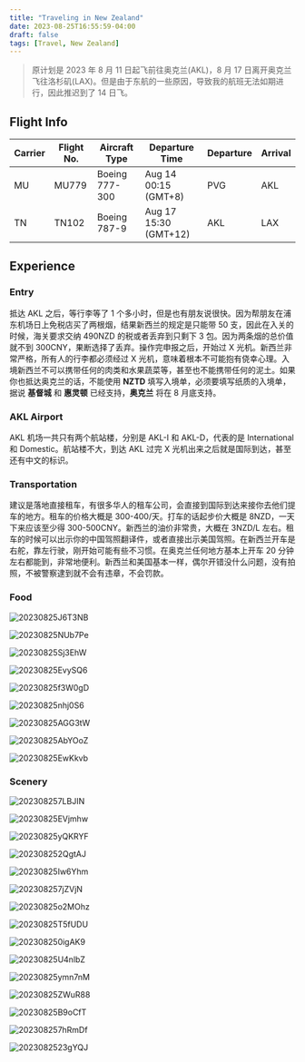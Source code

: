```yaml
---
title: "Traveling in New Zealand"
date: 2023-08-25T16:55:59-04:00
draft: false
tags: [Travel, New Zealand]
---
```


> 原计划是 2023 年 8 月 11 日起飞前往奥克兰(AKL)，8 月 17 日离开奥克兰飞往洛杉矶(LAX)。但是由于东航的一些原因，导致我的航班无法如期进行，因此推迟到了 14 日飞。

## Flight Info
| Carrier | Flight No. | Aircraft Type | Departure Time | Departure | Arrival |
|  ----  | ----  | ---- | ---- | ---- | ---- |
| MU | MU779 | Boeing 777-300 | Aug 14 00:15 (GMT+8) | PVG | AKL |
| TN | TN102 | Boeing 787-9 | Aug 17 15:30 (GMT+12) | AKL | LAX |

## Experience
### Entry
抵达 AKL 之后，等行李等了 1 个多小时，但是也有朋友说很快。因为帮朋友在浦东机场日上免税店买了两根烟，结果新西兰的规定是只能带 50 支，因此在入关的时候，海关要求交纳 490NZD 的税或者丢弃到只剩下 3 包。因为两条烟的总价值就不到 300CNY，果断选择了丢弃。操作完申报之后，开始过 X 光机。新西兰非常严格，所有人的行李都必须经过 X 光机，意味着根本不可能抱有侥幸心理。入境新西兰不可以携带任何的肉类和水果蔬菜等，甚至也不能携带任何的泥土。如果你也抵达奥克兰的话，不能使用 **NZTD** 填写入境单，必须要填写纸质的入境单，据说 **基督城** 和 **惠灵顿** 已经支持，**奥克兰** 将在 8 月底支持。

### AKL Airport
AKL 机场一共只有两个航站楼，分别是 AKL-I 和 AKL-D，代表的是 International 和 Domestic。航站楼不大，到达 AKL 过完 X 光机出来之后就是国际到达，甚至还有中文的标识。

### Transportation
建议是落地直接租车，有很多华人的租车公司，会直接到国际到达来接你去他们提车的地方。租车的价格大概是 300-400/天。打车的话起步价大概是 8NZD，一天下来应该至少得 300-500CNY。新西兰的油价非常贵，大概在 3NZD/L 左右。租车的时候可以出示你的中国驾照翻译件，或者直接出示美国驾照。在新西兰开车是右舵，靠左行驶，刚开始可能有些不习惯。在奥克兰任何地方基本上开车 20 分钟左右都能到，非常地便利。新西兰和美国基本一样，偶尔开错没什么问题，没有拍照，不被警察逮到就不会有违章，不会罚款。

### Food

![20230825J6T3NB](https://r2.qwq.mx/blog/20230825J6T3NB.jpg)

![20230825NUb7Pe](https://r2.qwq.mx/blog/20230825NUb7Pe.jpg)

![20230825Sj3EhW](https://r2.qwq.mx/blog/20230825Sj3EhW.jpg)

![20230825EvySQ6](https://r2.qwq.mx/blog/20230825EvySQ6.jpg)

![20230825f3W0gD](https://r2.qwq.mx/blog/20230825f3W0gD.jpg)

![20230825nhj0S6](https://r2.qwq.mx/blog/20230825nhj0S6.jpg)

![20230825AGG3tW](https://r2.qwq.mx/blog/20230825AGG3tW.jpg)

![20230825AbYOoZ](https://r2.qwq.mx/blog/20230825AbYOoZ.jpg)

![20230825EwKkvb](https://r2.qwq.mx/blog/20230825EwKkvb.jpg)

### Scenery

![202308257LBJIN](https://r2.qwq.mx/blog/202308257LBJIN.jpg)

![20230825EVjmhw](https://r2.qwq.mx/blog/20230825EVjmhw.jpeg)

![20230825yQKRYF](https://r2.qwq.mx/blog/20230825yQKRYF.jpeg)

![202308252QgtAJ](https://r2.qwq.mx/blog/202308252QgtAJ.jpeg)

![20230825Iw6Yhm](https://r2.qwq.mx/blog/20230825Iw6Yhm.jpeg)

![202308257jZVjN](https://r2.qwq.mx/blog/202308257jZVjN.jpeg)

![20230825o2MOhz](https://r2.qwq.mx/blog/20230825o2MOhz.jpeg)

![20230825T5fUDU](https://r2.qwq.mx/blog/20230825T5fUDU.jpeg)

![202308250igAK9](https://r2.qwq.mx/blog/202308250igAK9.jpg)

![20230825U4nlbZ](https://r2.qwq.mx/blog/20230825U4nlbZ.jpeg)

![20230825ymn7nM](https://r2.qwq.mx/blog/20230825ymn7nM.jpeg)

![20230825ZWuR88](https://r2.qwq.mx/blog/20230825ZWuR88.jpeg)

![20230825B9oCfT](https://r2.qwq.mx/blog/20230825B9oCfT.jpeg)

![202308257hRmDf](https://r2.qwq.mx/blog/202308257hRmDf.jpeg)

![2023082523gYQJ](https://r2.qwq.mx/blog/2023082523gYQJ.jpg)

